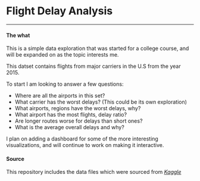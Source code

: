 # Flight Delay Analysis
---
#### The what
This is a simple data exploration that was started for a college course, and will be expanded on as the topic interests me.

This datset contains flights from major carriers in the U.S from the year 2015.

To start I am looking to answer a few questions:
- Where are all the airports in this set?
- What carrier has the worst delays? (This could be its own exploration)
- What airports, regions have the worst delays, why?
- What airport has the most flights, delay ratio?
- Are longer routes worse for delays than short ones?
- What is the average overall delays and why?

I plan on adding a dashboard for some of the more interesting visualizations, and will continue to work on making it interactive.

#### Source
This repository includes the data files which were sourced from *[Kaggle](https://www.kaggle.com/usdot/flight-delays)*




